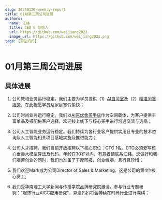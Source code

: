 ```yaml
---
slug: 20240120-weekly-report
title: 01月第三周公司进展
authors:
  name: 江纬
  title: CEO & 创始人
  url: https://github.com/weijiang2023
  image_url: https://github.com/weijiang2023.png
tags: [算法妈妈]
---
```


# 01月第三周公司进展
## 具体进展

1. 公司教培业务运行稳定。我们主要为学员提供（1）[AI自习室](https://www.algmon.com/docs/space.for.education)及（2）[精准问答服务](https://www.algmon.com/docs/precise-ir/intro)，在此祝愿学员及家庭寒假愉快；

2. 公司时尚业务运行稳定。我们以[AI原优舍买手店](https://www.algmon.com/docs/space.for.fashion)作为空间载体，为客户提供丰富单品及搭配供客户选择，欢迎线上线下与核心买手进行沟通交流与选品；

3. 公司人工智能业务运行稳定。我们持续为各行业客户提供实用且专业的技术咨询及人工智能相关项目落地实施及推进能力；

4. 公司人才招聘，我们目前开放招聘以下核心职位：CTO 1名。CTO必须爱写核心垂类大模型算法及代码，年龄在30岁以内，有意者请联系江纬。您做好和我们艰苦创业的同时，我们也准备了丰厚回报，创业维艰，且行且珍惜；

5. 我们欢迎Mark成为公司Director of Sales & Marketing，这是公司的第4位核心员工;

6. 我们受华南理工大学新闻与传播学院品牌研究院邀请，参与行业专题研究："服饰行业AIGC应用研究"，算法妈妈将会持续在时尚行业进行深耕；